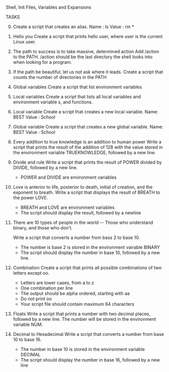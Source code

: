 Shell, Init Files, Variables and Expansions

TASKS

0. <o>
   Create a script that creates an alias.
   Name : ls
   Value : rm *

1. Hello you
   Create a script that prints hello user, where user is the current Linux   user.

2. The path to success is to take massive, determined action
   Add /action to the PATH. /action should be the last directory the shell   looks into when looking for a program.

3. If the path be beautiful, let us not ask where it leads.
   Create a script that counts the number of directories in the PATH

4. Global variables
   Create a script that list environment variables

5. Local variables
   Create a script that lists all local variables and environment variable   s, and functions.

6. Local variable
   Create a script that creates a new local variable.
   Name: BEST
   Value : School

7. Global variable
   Create a script that creates a new global variable.
   Name: BEST
   Value : School

8. Every addition to true knowledge is an addition to human power
   Write a script that prints the result of the addition of 128 with the
   value stored in the environment variable TRUEKNOWLEDGE, followed by 
   a new line.

9. Divide and rule
   Write a script that prints the result of POWER divided by DIVIDE, 
   followed by a new line.
   * POWER and DIVIDE are environment variables

10. Love is anterior to life, posterior to death, initial of creation,
    and the exponent to breath.
    Write a script that displays the result of BREATH to the power LOVE.
    * BREATH and LOVE are environment variables
    * The script should display the result, followed by a newline

11. There are 10 types of people in the world -- Those who understand 
    binary, and those who don't.

    Write a script that converts a number from bass 2 to base 10.
    * The number is base 2 is stored in the environment vairable BINARY
    * The script should display the number in base 10, followed by a new
     line.

12. Combination
    Create a script that prints all possible combinations of two letters
    except oo.
    * Letters are lower cases, from a to z
    * One combination per line
    * The output should be alpha ordered, starting with aa
    * Do not print oo
    * Your script file should contain maximum 64 characters

13. Floats
    Write a script that prints a number with two decimal places, followed
    by a new line.
    The number will be stored in the environment variable NUM.

14. Decimal to Hexadecimal
    Write a script that converts a number from base 10 to base 16.

    * The number in base 10 is stored in the environment variable DECIMAL
    * The script should display the number in base 16, followed by a new      line
